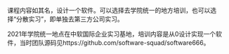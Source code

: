 课程内容如其名，设计一个软件。可以选择去学院统一的地方培训，也可以选择“分散实习”，即单独去第三方公司实习。

2021年学院统一地点在中软国际企业实习基地，培训内容是从0设计实现一个软件，当时团队源码见https://github.com/software-squad/software666。